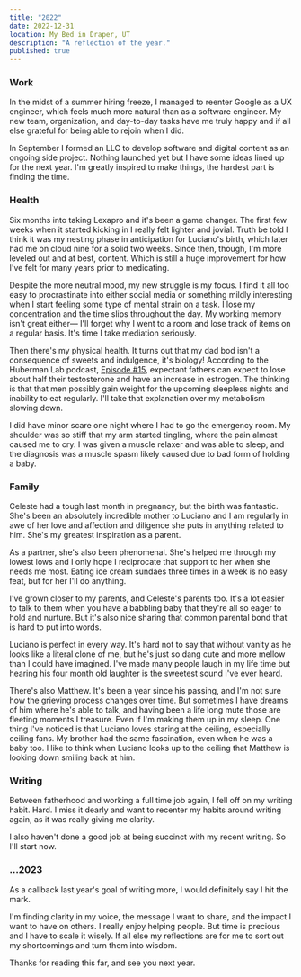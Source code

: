 ```yaml
---
title: "2022"
date: 2022-12-31
location: My Bed in Draper, UT
description: "A reflection of the year."
published: true
---
```



### Work
In the midst of a summer hiring freeze, I managed to reenter Google as a UX engineer, which feels much more natural than as a software engineer. My new team, organization, and day-to-day tasks have me truly happy and if all else grateful for being able to rejoin when I did.

In September I formed an LLC to develop software and digital content as an ongoing side project. Nothing launched yet but I have some ideas lined up for the next year. I'm greatly inspired to make things, the hardest part is finding the time.

### Health
Six months into taking Lexapro and it's been a game changer. The first few weeks when it started kicking in I really felt lighter and jovial. Truth be told I think it was my nesting phase in anticipation for Luciano's birth, which later had me on cloud nine for a solid two weeks. Since then, though, I'm more leveled out and at best, content. Which is still a huge improvement for how I've felt for many years prior to medicating.

Despite the more neutral mood, my new struggle is my focus. I find it all too easy to procrastinate into either social media or something mildly interesting when I start feeling some type of mental strain on a task. I lose my concentration and the time slips throughout the day. My working memory isn't great either— I'll forget why I went to a room and lose track of items on a regular basis. It's time I take mediation seriously.

Then there's my physical health. It turns out that my dad bod isn't a consequence of sweets and indulgence, it's biology! According to the Huberman Lab podcast, [Episode #15](https://www.youtube.com/watch?v=qJXKhu5UZwk&t=1725s), expectant fathers can expect to lose about half their testosterone and have an increase in estrogen. The thinking is that that men possibly gain weight for the upcoming sleepless nights and inability to eat regularly. I'll take that explanation over my metabolism slowing down.

I did have minor scare one night where I had to go the emergency room. My shoulder was so stiff  that my arm started tingling, where the pain almost caused me to cry. I was given a muscle relaxer and was able to sleep, and the diagnosis was a muscle spasm likely caused due to bad form of holding a baby.

### Family
Celeste had a tough last month in pregnancy, but the birth was fantastic. She's been an absolutely incredible mother to Luciano and I am regularly in awe of her love and affection and diligence she puts in anything related to him. She's my greatest inspiration as a parent.

As a partner, she's also been phenomenal. She's helped me through my lowest lows and I only hope I reciprocate that support to her when she needs me most. Eating ice cream sundaes three times in a week is no easy feat, but for her I'll do anything. 

I've grown closer to my parents, and Celeste's parents too. It's a lot easier to talk to them when you have a babbling baby that they're all so eager to hold and nurture. But it's also nice sharing that common parental bond that is hard to put into words.

Luciano is perfect in every way. It's hard not to say that without vanity as he looks like a literal clone of me, but he's just so dang cute and more mellow than I could have imagined. I've made many people laugh in my life time but hearing his four month old laughter is the sweetest sound I've ever heard.

There's also Matthew. It's been a year since his passing, and I'm not sure how the grieving process changes over time. But sometimes I have dreams of him where he's able to talk, and having been a life long mute those are fleeting moments I treasure. Even if I'm making them up in my sleep. One thing I've noticed is that Luciano loves staring at the ceiling, especially ceiling fans. My brother had the same fascination, even when he was a baby too. I like to think when Luciano looks up to the ceiling that Matthew is looking down smiling back at him.

### Writing
Between fatherhood and working a full time job again, I fell off on my writing habit. Hard. I miss it dearly and want to recenter my habits around writing again, as it was really giving me clarity.

I also haven't done a good job at being succinct with my recent writing. So I'll start now.

### ...2023
As a callback last year's goal of writing more, I would definitely say I hit the mark.

I'm finding clarity in my voice, the message I want to share, and the impact I want to have on others. I really enjoy helping people. But time is precious and I have to scale it wisely. If all else my reflections are for me to sort out my shortcomings and turn them into wisdom.

Thanks for reading this far, and see you next year.